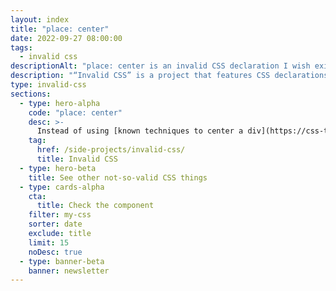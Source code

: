 ```yaml
---
layout: index
title: "place: center"
date: 2022-09-27 08:00:00
tags:
  - invalid css
descriptionAlt: "place: center is an invalid CSS declaration I wish existed."
description: "“Invalid CSS” is a project that features CSS declarations that are not valid and non-existing. For example, place: center."
type: invalid-css
sections:
  - type: hero-alpha
    code: "place: center"
    desc: >-
      Instead of using [known techniques to center a div](https://css-tricks.com/centering-css-complete-guide/), it would be great to have a single declaration that does this.
    tag:
      href: /side-projects/invalid-css/
      title: Invalid CSS
  - type: hero-beta
    title: See other not-so-valid CSS things
  - type: cards-alpha
    cta:
      title: Check the component
    filter: my-css
    sorter: date
    exclude: title
    limit: 15
    noDesc: true
  - type: banner-beta
    banner: newsletter
---
```

